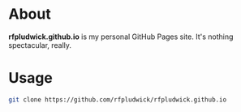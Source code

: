 # About

**rfpludwick.github.io** is my personal GitHub Pages site. It's nothing spectacular, really.

# Usage

```bash
git clone https://github.com/rfpludwick/rfpludwick.github.io
```

